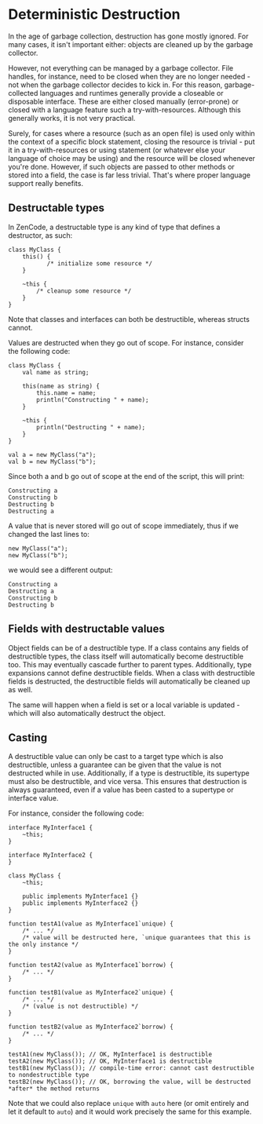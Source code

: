 # Deterministic Destruction

In the age of garbage collection, destruction has gone mostly ignored. For many cases, it isn't important either: objects are cleaned up by the garbage collector.

However, not everything can be managed by a garbage collector. File handles, for instance, need to be closed when they are no longer needed - not when the garbage collector decides to kick in. For this reason, garbage-collected languages and runtimes generally provide a closeable or disposable interface. These are either closed manually (error-prone) or closed with a language feature such a try-with-resources. Although this generally works, it is not very practical.

Surely, for cases where a resource (such as an open file) is used only within the context of a specific block statement, closing the resource is trivial - put it in a try-with-resources or using statement (or whatever else your language of choice may be using) and the resource will be closed whenever you're done. However, if such objects are passed to other methods or stored into a field, the case is far less trivial. That's where proper language support really benefits.

## Destructable types

In ZenCode, a destructable type is any kind of type that defines a destructor, as such:

```
class MyClass {
    this() {
	       /* initialize some resource */
    }
	
    ~this {
        /* cleanup some resource */
    }
}
```

Note that classes and interfaces can both be destructible, whereas structs cannot.

Values are destructed when they go out of scope. For instance, consider the following code:

```
class MyClass {
	val name as string;
	
	this(name as string) {
		this.name = name;
		println("Constructing " + name);
	}
	
	~this {
		println("Destructing " + name);
	}
}

val a = new MyClass("a");
val b = new MyClass("b");
```

Since both a and b go out of scope at the end of the script, this will print:

```
Constructing a
Constructing b
Destructing b
Destructing a
```

A value that is never stored will go out of scope immediately, thus if we changed the last lines to:

```
new MyClass("a");
new MyClass("b");
```

we would see a different output:

```
Constructing a
Destructing a
Constructing b
Destructing b
```

## Fields with destructable values

Object fields can be of a destructible type. If a class contains any fields of destructible types, the class itself will automatically become destructible too. This may eventually cascade further to parent types. Additionally, type expansions cannot define destructible fields. When a class with destructible fields is destructed, the destructible fields will automatically be cleaned up as well.

The same will happen when a field is set or a local variable is updated - which will also automatically destruct the object. 

## Casting

A destructible value can only be cast to a target type which is also destructible, unless a guarantee can be given that the value is not destructed while in use. Additionally, if a type is destructible, its supertype must also be destructible, and vice versa. This ensures that destruction is always guaranteed, even if a value has been casted to a supertype or interface value.

For instance, consider the following code:

```
interface MyInterface1 {
	~this;
}

interface MyInterface2 {
}

class MyClass {
	~this;
	
	public implements MyInterface1 {}
	public implements MyInterface2 {}
}

function testA1(value as MyInterface1`unique) {
	/* ... */
	/* value will be destructed here, `unique guarantees that this is the only instance */
}

function testA2(value as MyInterface1`borrow) {
	/* ... */
}

function testB1(value as MyInterface2`unique) {
	/* ... */
	/* (value is not destructible) */
}

function testB2(value as MyInterface2`borrow) {
	/* ... */
}

testA1(new MyClass()); // OK, MyInterface1 is destructible
testA2(new MyClass()); // OK, MyInterface1 is destructible
testB1(new MyClass()); // compile-time error: cannot cast destructible to nondestructible type
testB2(new MyClass()); // OK, borrowing the value, will be destructed *after* the method returns
```

Note that we could also replace `unique` with `auto` here (or omit entirely and let it default to `auto`) and it would work precisely the same for this example.